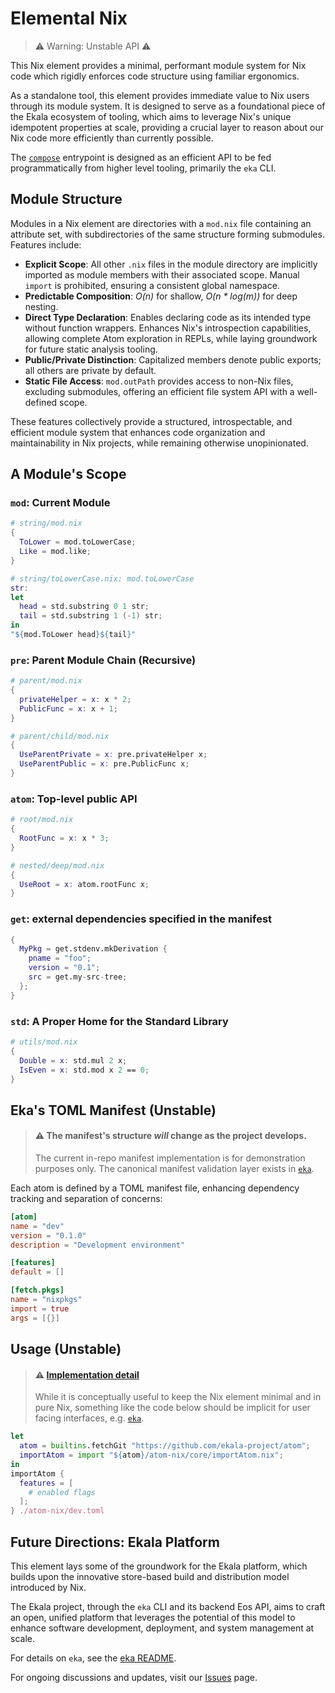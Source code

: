 # Elemental Nix

> ⚠️ Warning: Unstable API ⚠️

This Nix element provides a minimal, performant module system for Nix code which rigidly enforces code structure using familiar ergonomics.

As a standalone tool, this element provides immediate value to Nix users through its module system. It is designed to serve as a foundational piece of the Ekala ecosystem of tooling, which aims to leverage Nix's unique idempotent properties at scale, providing a crucial layer to reason about our Nix code more efficiently than currently possible.

The [`compose`](./core/compose.nix) entrypoint is designed as an efficient API to be fed programmatically from higher level tooling, primarily the `eka` CLI.

## Module Structure

Modules in a Nix element are directories with a `mod.nix` file containing an attribute set, with subdirectories of the same structure forming submodules. Features include:

- **Explicit Scope**: All other `.nix` files in the module directory are implicitly imported as module members with their associated scope. Manual `import` is prohibited, ensuring a consistent global namespace.
- **Predictable Composition**: _O(n)_ for shallow, _O(n \* log(m))_ for deep nesting.
- **Direct Type Declaration**: Enables declaring code as its intended type without function wrappers. Enhances Nix's introspection capabilities, allowing complete Atom exploration in REPLs, while laying groundwork for future static analysis tooling.
- **Public/Private Distinction**: Capitalized members denote public exports; all others are private by default.
- **Static File Access**: `mod.outPath` provides access to non-Nix files, excluding submodules, offering an efficient file system API with a well-defined scope.

These features collectively provide a structured, introspectable, and efficient module system that enhances code organization and maintainability in Nix projects, while remaining otherwise unopinionated.

## A Module's Scope

### `mod`: Current Module

```nix
# string/mod.nix
{
  ToLower = mod.toLowerCase;
  Like = mod.like;
}

# string/toLowerCase.nix: mod.toLowerCase
str:
let
  head = std.substring 0 1 str;
  tail = std.substring 1 (-1) str;
in
"${mod.ToLower head}${tail}"
```

### `pre`: Parent Module Chain (Recursive)

```nix
# parent/mod.nix
{
  privateHelper = x: x * 2;
  PublicFunc = x: x + 1;
}

# parent/child/mod.nix
{
  UseParentPrivate = x: pre.privateHelper x;
  UseParentPublic = x: pre.PublicFunc x;
}
```

### `atom`: Top-level public API

```nix
# root/mod.nix
{
  RootFunc = x: x * 3;
}

# nested/deep/mod.nix
{
  UseRoot = x: atom.rootFunc x;
}
```

### `get`: external dependencies specified in the manifest

```nix
{
  MyPkg = get.stdenv.mkDerivation {
    pname = "foo";
    version = "0.1";
    src = get.my-src-tree;
  };
}
```

### `std`: A Proper Home for the Standard Library

```nix
# utils/mod.nix
{
  Double = x: std.mul 2 x;
  IsEven = x: std.mod x 2 == 0;
}
```

## Eka's TOML Manifest (Unstable)

> #### ⚠️ The manifest's structure _will_ change as the project develops.
>
> The current in-repo manifest implementation is for demonstration purposes only.
> The canonical manifest validation layer exists in [`eka`](https://github.com/ekala-project/eka).

Each atom is defined by a TOML manifest file, enhancing dependency tracking and separation of concerns:

```toml
[atom]
name = "dev"
version = "0.1.0"
description = "Development environment"

[features]
default = []

[fetch.pkgs]
name = "nixpkgs"
import = true
args = [{}]
```

## Usage (Unstable)

> #### ⚠️ [Implementation detail](./atom-nix/atom/importAtom.nix)
>
> While it is conceptually useful to keep the Nix element minimal and in pure Nix, something like the code
> below should be implicit for user facing interfaces, e.g. [`eka`](https://github.com/ekala-project/eka).

```nix
let
  atom = builtins.fetchGit "https://github.com/ekala-project/atom";
  importAtom = import "${atom}/atom-nix/core/importAtom.nix";
in
importAtom {
  features = [
    # enabled flags
  ];
} ./atom-nix/dev.toml
```

## Future Directions: Ekala Platform

This element lays some of the groundwork for the Ekala platform, which builds upon the innovative store-based build and distribution model introduced by Nix.

The Ekala project, through the `eka` CLI and its backend Eos API, aims to craft an open, unified platform that leverages the potential of this model to enhance software development, deployment, and system management at scale.

For details on `eka`, see the [eka README](https://github.com/ekala-project/eka/blob/master/README.md).

For ongoing discussions and updates, visit our [Issues](https://github.com/ekala-project/atom/issues) page.
